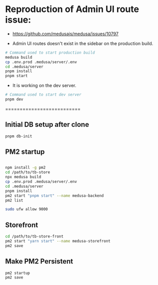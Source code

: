 # Reproduction of Admin UI route issue: 
- https://github.com/medusajs/medusa/issues/10797

- Admin UI routes doesn't exist in the sidebar on the production build.

```sh
# Command used to start production build
medusa build  
cp .env.prod .medusa/server/.env
cd .medusa/server
pnpm install
pnpm start

```
- It is working on the dev server.
```sh
# Command used to start dev server
pnpm dev
```



==========================
## Initial DB setup after clone

```sh
pnpm db-init
```

## PM2 startup

```sh

npm install -g pm2
cd /path/to/tb-store
npx medusa build
cp .env.prod .medusa/server/.env
cd .medusa/server
pnpm install
pm2 start "pnpm start" --name medusa-backend
pm2 list

sudo ufw allow 9000

```

## Storefront

```sh
cd /path/to/tb-store-front
pm2 start "yarn start" --name medusa-storefront
pm2 save
```

## Make PM2 Persistent

```sh
pm2 startup
pm2 save
```